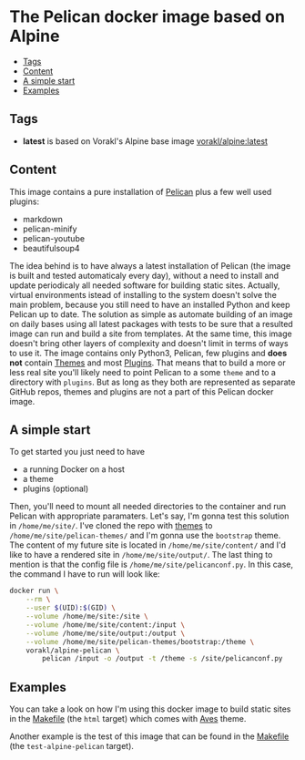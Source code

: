 # The Pelican docker image based on Alpine

* [Tags](#tags)
* [Content](#content)
* [A simple start](#a-simple-start)
* [Examples](#examples)

## Tags

* **latest** is based on Vorakl's Alpine base image [vorakl/alpine:latest](https://hub.docker.com/r/vorakl/alpine/)

## Content

This image contains a pure installation of [Pelican](https://github.com/getpelican/pelican) plus a few well used plugins:

* markdown
* pelican-minify 
* pelican-youtube 
* beautifulsoup4

The idea behind is to have always a latest installation of Pelican (the image is built and tested automaticaly every day), without a need to install and update periodicaly all needed software for building static sites. Actually, virtual environments istead of installing to the system doesn't solve the main problem, because you still need to have an installed Python and keep Pelican up to date. The solution as simple as automate building of an image on daily bases using all latest packages with tests to be sure that a resulted image can run and build a site from templates. At the same time, this image doesn't bring other layers of complexity and doesn't limit in terms of ways to use it. The image contains only Python3, Pelican, few plugins and **does not** contain [Themes](https://github.com/getpelican/pelican-themes) and most [Plugins](https://github.com/getpelican/pelican-plugins). That means that to build a more or less real site you'll likely need to point Pelican to a some `theme` and to a directory with `plugins`. But as long as they both are represented as separate GitHub repos, themes and plugins are not a part of this Pelican docker image.

## A simple start

To get started you just need to have 

* a running Docker on a host 
* a theme
* plugins (optional)

Then, you'll need to mount all needed directories to the container and run Pelican with appropriate paramaters.
Let's say, I'm gonna test this solution in `/home/me/site/`. I've cloned the repo with [themes](https://github.com/getpelican/pelican-themes) to `/home/me/site/pelican-themes/` and I'm gonna use the `bootstrap` theme. The content of my future site is located in `/home/me/site/content/` and I'd like to have a rendered site in `/home/me/site/output/`. The last thing to mention is that the config file is `/home/me/site/pelicanconf.py`. In this case, the command I have to run will look like:

```bash
docker run \
    --rm \
    --user $(UID):$(GID) \
    --volume /home/me/site:/site \
    --volume /home/me/site/content:/input \
    --volume /home/me/site/output:/output \
    --volume /home/me/site/pelican-themes/bootstrap:/theme \
    vorakl/alpine-pelican \
        pelican /input -o /output -t /theme -s /site/pelicanconf.py
```

## Examples

You can take a look on how I'm using this docker image to build static sites in the [Makefile](https://github.com/vorakl/aves/blob/master/Makefile) (the `html` target) which comes with [Aves](https://github.com/vorakl/aves) theme.

Another example is the test of this image that can be found in the [Makefile](https://github.com/vorakl/docker-images/blob/master/Makefile) (the `test-alpine-pelican` target).
